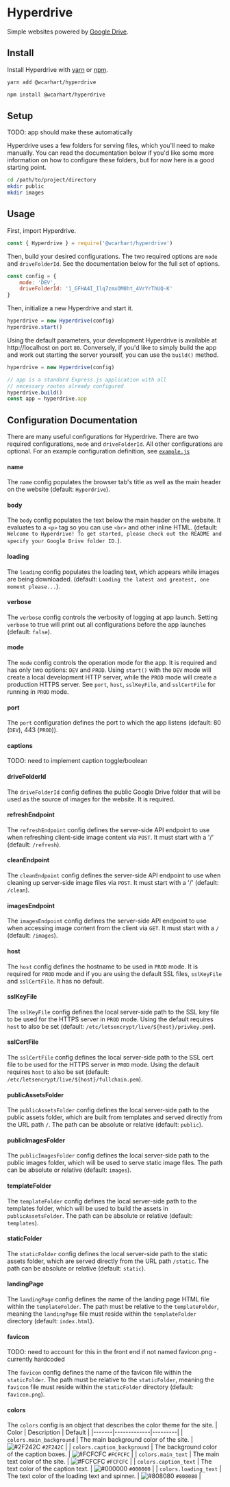 # Hyperdrive
Simple websites powered by [Google Drive](https://www.google.com/drive/).

## Install
Install Hyperdrive with [yarn](https://yarnpkg.com/) or [npm](https://www.npmjs.com/).
```bash
yarn add @wcarhart/hyperdrive
```
```bash
npm install @wcarhart/hyperdrive
```

## Setup
TODO: app should make these automatically

Hyperdrive uses a few folders for serving files, which you'll need to make manually. You can read the documentation below if you'd like some more information on how to configure these folders, but for now here is a good starting point.
```bash
cd /path/to/project/directory
mkdir public
mkdir images
```

## Usage
First, import Hyperdrive.
```javascript
const { Hyperdrive } = require('@wcarhart/hyperdrive')
```
Then, build your desired configurations. The two required options are `mode` and `driveFolderId`. See the documentation below for the full set of options.
```javascript
const config = {
    mode: 'DEV',
    driveFolderId: '1_GFHA4I_Ilq7zmxOM8ht_4VrYrThUQ-K'
}
```
Then, initialize a new Hyperdrive and start it.
```javascript
hyperdrive = new Hyperdrive(config)
hyperdrive.start()
```
Using the default parameters, your development Hyperdrive is available at http://localhost on port `80`.
Conversely, if you'd like to simply build the app and work out starting the server yourself, you can use the `build()` method.
```javascript
hyperdrive = new Hyperdrive(config)

// app is a standard Express.js application with all
// necessary routes already configured
hyperdrive.build()
const app = hyperdrive.app
```

## Configuration Documentation
There are many useful configurations for Hyperdrive. There are two required configurations, `mode` and `driveFolderId`. All other configurations are optional. For an example configuration definition, see [`example.js`](example.js)

#### name
The `name` config populates the browser tab's title as well as the main header on the website (default: `Hyperdrive`).

#### body
The `body` config populates the text below the main header on the website. It evaluates to a `<p>` tag so you can use `<br>` and other inline HTML. (default: `Welcome to Hyperdrive! To get started, please check out the README and specify your Google Drive folder ID.`).

#### loading
The `loading` config populates the loading text, which appears while images are being downloaded. (default: `Loading the latest and greatest, one moment please...`).

#### verbose
The `verbose` config controls the verbosity of logging at app launch. Setting `verbose` to true will print out all configurations before the app launches (default: `false`).

#### mode
The `mode` config controls the operation mode for the app. It is required and has only two options: `DEV` and `PROD`. Using `start()` with the `DEV` mode will create a local development HTTP server, while the `PROD` mode will create a production HTTPS server. See `port`, `host`, `sslKeyFile`, and `sslCertFile` for running in `PROD` mode.

#### port
The `port` configuration defines the port to which the app listens (default: 80 (`DEV`), 443 (`PROD`)).

#### captions
TODO: need to implement caption toggle/boolean

#### driveFolderId
The `driveFolderId` config defines the public Google Drive folder that will be used as the source of images for the website. It is required.

#### refreshEndpoint
The `refreshEndpoint` config defines the server-side API endpoint to use when refreshing client-side image content via `POST`. It must start with a '/' (default: `/refresh`).

#### cleanEndpoint
The `cleanEndpoint` config defines the server-side API endpoint to use when cleaning up server-side image files via `POST`. It must start with a '/' (default: `/clean`).

#### imagesEndpoint
The `imagesEndpoint` config defines the server-side API endpoint to use when accessing image content from the client via `GET`. It must start with a `/` (default: `/images`).

#### host
The `host` config defines the hostname to be used in `PROD` mode. It is required for `PROD` mode and if you are using the default SSL files, `sslKeyFile` and `sslCertFile`. It has no default.

#### sslKeyFile
The `sslKeyFile` config defines the local server-side path to the SSL key file to be used for the HTTPS server in `PROD` mode. Using the default requires `host` to also be set (default: `/etc/letsencrypt/live/${host}/privkey.pem`).

#### sslCertFile
The `sslCertFile` config defines the local server-side path to the SSL cert file to be used for the HTTPS server in `PROD` mode. Using the default requires `host` to also be set (default: `/etc/letsencrypt/live/${host}/fullchain.pem`).

#### publicAssetsFolder
The `publicAssetsFolder` config defines the local server-side path to the public assets folder, which are built from templates and served directly from the URL path `/`. The path can be absolute or relative (default: `public`).

#### publicImagesFolder
The `publicImagesFolder` config defines the local server-side path to the public images folder, which will be used to serve static image files. The path can be absolute or relative (default: `images`).

#### templateFolder
The `templateFolder` config defines the local server-side path to the templates folder, which will be used to build the assets in `publicAssetsFolder`. The path can be absolute or relative (default: `templates`).

#### staticFolder
The `staticFolder` config defines the local server-side path to the static assets folder, which are served directly from the URL path `/static`. The path can be absolute or relative (default: `static`).

#### landingPage
The `landingPage` config defines the name of the landing page HTML file within the `templateFolder`. The path must be relative to the `templateFolder`, meaning the `landingPage` file must reside within the `templateFolder` directory (default: `index.html`).

#### favicon
TODO: need to account for this in the front end if not named favicon.png - currently hardcoded

The `favicon` config defines the name of the favicon file within the `staticFolder`. The path must be relative to the `staticFolder`, meaning the `favicon` file must reside within the `staticFolder` directory (default: `favicon.png`).

#### colors
The `colors` config is an object that describes the color theme for the site.
| Color | Description | Default |
|-------|-------------|---------|
| `colors.main_background` | The main background color of the site. | ![#2F242C](https://via.placeholder.com/10/2F242C?text=+) `#2F242C` |
| `colors.caption_background` | The background color of the caption boxes. | ![#FCFCFC](https://via.placeholder.com/10/FCFCFC?text=+) `#FCFCFC` |
| `colors.main_text` | The main text color of the site. | ![#FCFCFC](https://via.placeholder.com/10/FCFCFC?text=+) `#FCFCFC` |
| `colors.caption_text` | The text color of the caption text. | ![#000000](https://via.placeholder.com/10/000000?text=+) `#000000` |
| `colors.loading_text` | The text color of the loading text and spinner. | ![#808080](https://via.placeholder.com/10/808080?text=+) `#808080` |